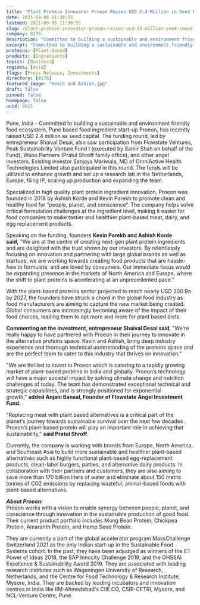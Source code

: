 ```yaml
---
title: "Plant Protein Innovator Proeon Raises USD 2.4 Million in Seed Round"
date: 2021-09-06 11:30:55
lastmod: 2021-09-06 11:30:55
slug: /plant-protein-innovator-proeon-raises-usd-24-million-seed-round
company: 8176
description: "Committed to building a sustainable and environment friendly food ecosystem, Pune based food ingredient start-up Proeon, has recently raised USD 2.4 million as seed capital."
excerpt: "Committed to building a sustainable and environment friendly food ecosystem, Pune based food ingredient start-up Proeon, has recently raised USD 2.4 million as seed capital."
proteins: [Plant-Based]
products: [Ingredients]
topics: [Business]
regions: [Asia]
flags: [Press Release, Investments]
directory: [8176]
featured_image: "Kevin and Ashish.jpg"
draft: false
pinned: false
homepage: false
uuid: 9625
---
```

<p>Pune, India - Committed to building a sustainable and environment friendly food ecosystem, Pune based food ingredient start-up Proeon, has recently raised USD 2.4 million as seed capital. The funding round, led by entrepreneur Shaival Desai, also saw participation from Flowstate Ventures, Peak Sustainability Venture Fund I (executed by Samir Shah on behalf of the Fund), Waoo Partners (Pratul Shroff family office), and other angel investors. Existing investor Sanjaya Mariwala, MD of OmniActive Health Technologies Limited also participated in this round. The funds will be utilized to enhance growth and set up a research lab in the Netherlands, Europe, filing IP, scaling up production and expanding the team.</p>
<p>Specialized in high quality plant protein ingredient innovation, Proeon was founded in 2018 by Ashish Korde and Kevin Parekh to promote clean and healthy food for “people, planet, and conscience”. The company helps solve critical formulation challenges at the ingredient level, making it easier for food companies to make tastier and healthier plant-based meat, dairy, and egg replacement products.</p>
<p>Speaking on the funding, founders <strong>Kevin Parekh and Ashish Korde said,</strong> "We are at the centre of creating next-gen plant protein ingredients and are delighted with the trust shown by our investors. By relentlessly focusing on innovation and partnering with large global brands as well as startups, we are working towards creating food products that are hassle-free to formulate, and are loved by consumers. Our immediate focus would be expanding presence in the markets of North America and Europe, where the shift to plant proteins is accelerating at an unprecedented pace."</p>
<p>With the plant-based proteins sector projected to reach nearly USD 200 Bn by 2027, the founders have struck a chord in the global food industry as food manufacturers are aiming to capture the new market being created. Global consumers are increasingly becoming aware of the impact of their food choices, leading them to opt more and more for plant based diets.</p>
<p><strong>Commenting on the investment, entrepreneur Shaival Desai said</strong>, "We're really happy to have partnered with Proeon in their journey to innovate in the alternative proteins space. Kevin and Ashish, bring deep industry experience and thorough technical understanding of the proteins space and are the perfect team to cater to this industry that thrives on innovation."</p>
<p>"We are thrilled to invest in Proeon which is catering to a rapidly growing market of plant-based proteins in India and globally. Proeon’s technology will have a major societal impact by solving climate change and nutrition challenges of today. The team has demonstrated exceptional technical and strategic capabilities, and is strongly positioned for exponential growth," <strong>added Anjani Bansal, Founder of Flowstate Angel Investment Fund.</strong></p>
<p>"Replacing meat with plant based alternatives is a critical part of the planet’s journey towards sustainable survival over the next few decades . Proeon’s plant-based protein will play an important role in achieving that sustainability," <strong>said Pratul Shroff</strong>.</p>
<p>Currently, the company is working with brands from Europe, North America, and Southeast Asia to build more sustainable and healthier plant-based alternatives such as highly functional plant-based egg-replacement products, clean-label burgers, patties, and alternative dairy products. In collaboration with their partners and customers, they are also aiming to save more than 170 billion liters of water and eliminate about 150 metric tonnes of CO2 emissions by replacing wasteful, animal-based foods with plant-based alternatives.</p>
<p><em><strong>About Proeon:</strong></em><br />
Proeon works with a vision to enable synergy between people, planet, and conscience through innovation in the sustainable production of good food. Their current product portfolio includes Mung Bean Protein, Chickpea Protein, Amaranth Protein, and Hemp Seed Protein.</p>
<p>They are currently a part of the global accelerator program MassChallenge Switzerland 2021 as the only Indian start-up in the Sustainable Food Systems cohort. In the past, they have been adjudged as winners of the ET Power of Ideas 2018, the SAP Innocity Challenge 2019, and the OHSSAI Excellence & Sustainability Award 2019. They are associated with leading research institutes such as Wageningen University of Research, Netherlands, and the Centre for Food Technology & Research Institute, Mysore, India. They are backed by leading incubators and innovation centres in India like IIM-Ahmedabad's CIIE.CO, CSIR-CFTRI, Mysore, and NCL-Venture Centre, Pune.</p>
